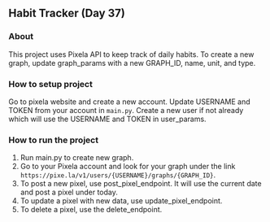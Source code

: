 ## Habit Tracker (Day 37)
### About
This project uses Pixela API to keep track of daily habits. To create a new graph, update graph_params with a new GRAPH_ID, name, unit, and type. 

### How to setup project
Go to pixela website and create a new account. Update USERNAME and TOKEN from your account in `main.py`. 
Create a new user if not already which will use the USERNAME and TOKEN in user_params. 

### How to run the project
1. Run main.py to create new graph.
2. Go to your Pixela account and look for your graph under the link `https://pixe.la/v1/users/{USERNAME}/graphs/{GRAPH_ID}`.
3. To post a new pixel, use post_pixel_endpoint. It will use the current date and post a pixel under today.  
4. To update a pixel with new data, use update_pixel_endpoint. 
5. To delete a pixel, use the delete_endpoint. 

